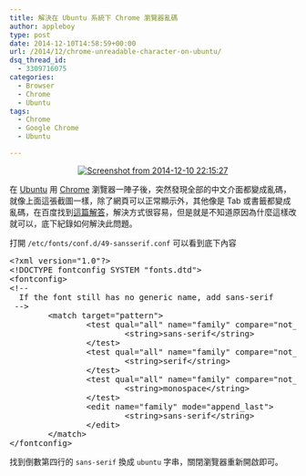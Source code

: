 ```yaml
---
title: 解決在 Ubuntu 系統下 Chrome 瀏覽器亂碼
author: appleboy
type: post
date: 2014-12-10T14:58:59+00:00
url: /2014/12/chrome-unreadable-character-on-ubuntu/
dsq_thread_id:
  - 3309716075
categories:
  - Browser
  - Chrome
  - Ubuntu
tags:
  - Chrome
  - Google Chrome
  - Ubuntu

---
```

<div style="margin:0 auto; text-align:center">
  <a href="https://www.flickr.com/photos/appleboy/15964998676" title="Screenshot from 2014-12-10 22:15:27 by Bo-Yi Wu, on Flickr"><img src="https://i2.wp.com/farm9.staticflickr.com/8629/15964998676_ff1bda70b2_z.jpg?resize=640%2C360&#038;ssl=1" alt="Screenshot from 2014-12-10 22:15:27" data-recalc-dims="1" /></a>
</div>

在 [Ubuntu][1] 用 [Chrome][2] 瀏覽器一陣子後，突然發現全部的中文介面都變成亂碼，就像上面這張截圖一樣，除了網頁可以正常顯示外，其他像是 Tab 或書籤都變成亂碼，在百度找到[這篇解答][3]，解決方式很容易，但是就是不知道原因為什麼這樣改就可以，底下紀錄如何解決此問題。

<!--more-->

打開 `/etc/fonts/conf.d/49-sansserif.conf` 可以看到底下內容

<div>
  <pre class="brush: xml; title: ; notranslate" title="">&lt;?xml version="1.0"?&gt;
&lt;!DOCTYPE fontconfig SYSTEM "fonts.dtd"&gt;
&lt;fontconfig&gt;
&lt;!--
  If the font still has no generic name, add sans-serif
 --&gt;
        &lt;match target="pattern"&gt;
                &lt;test qual="all" name="family" compare="not_eq"&gt;
                        &lt;string&gt;sans-serif&lt;/string&gt;
                &lt;/test&gt;
                &lt;test qual="all" name="family" compare="not_eq"&gt;
                        &lt;string&gt;serif&lt;/string&gt;
                &lt;/test&gt;
                &lt;test qual="all" name="family" compare="not_eq"&gt;
                        &lt;string&gt;monospace&lt;/string&gt;
                &lt;/test&gt;
                &lt;edit name="family" mode="append_last"&gt;
                        &lt;string&gt;sans-serif&lt;/string&gt;
                &lt;/edit&gt;
        &lt;/match&gt;
&lt;/fontconfig&gt;
</pre>
</div>

找到倒數第四行的 `sans-serif` 換成 `ubuntu` 字串，關閉瀏覽器重新開啟即可。

 [1]: http://www.ubuntu.com/
 [2]: https://www.google.com.tw/chrome/browser/desktop/index.html
 [3]: http://tieba.baidu.com/p/2830235916